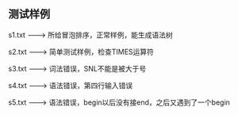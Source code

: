 ## 测试样例

s1.txt ---> 所给冒泡排序，正常样例，能生成语法树

s2.txt ---> 简单测试样例，检查TIMES运算符

s3.txt --->  词法错误，SNL不能是被大于号

s4.txt --->  语法错误，第四行输入错误

s5.txt --->  语法错误，begin以后没有接end，之后又遇到了一个begin
